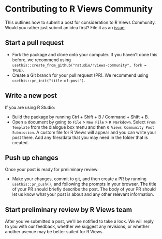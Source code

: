 # Contributing to R Views Community

This outlines how to submit a post for consideration to R Views Community. Would you rather just submit an idea first? File it as an [issue](https://github.com/rstudio/rviews-community/issues).

## Start a pull request

*   Fork the package and clone onto your computer. If you haven't done this before, we recommend using `usethis::create_from_github("rstudio/rviews-community", fork = TRUE)`.
*   Create a Git branch for your pull request (PR). We recommend using `usethis::pr_init("title-of-post")`.

## Write a new post

If you are using R Studio:

* Build the package by running Ctrl + Shift + B / Command + Shift + B.
* Open a document by going to `File` > `New File` > `R Markdown`. Select `From Template` from the dialogue box menu and then `R Views Community Post Submission`. A custom file for R Views will appear and you can write your post there. Add any files/data that you may need in the folder that is created.

## Push up changes

Once your post is ready for preliminary review:

*   Make your changes, commit to git, and then create a PR by running `usethis::pr_push()`, and following the prompts in your browser.
    The title of your PR should briefly describe the post.
    The body of your PR should let us know what your post is about and any other relevant information.

## Start preliminary review by R Views team

After you've submitted a post, we'll be notified to take a look. We will reply to you with our feedback, whether we suggest any revisions, or whether another avenue may be better suited for R Views.